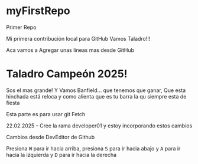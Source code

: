 # myFirstRepo
Primer Repo 

Mi primera contribución local para GitHub
Vamos Taladro!!!

Aca vamos a Agregar unas lineas mas desde GitHub

# Taladro Campeón 2025!

Sos el mas grande!
Y Vamos Banfield... que tenemos que ganar, 
Que esta hinchada está reloca y como alienta
que es tu barra la qu siempre esta de fiesta


Esta parte es para usar git Fetch

22.02.2025 - Cree la rama developer01 y estoy incorporando estos cambios


Cambios desde DevEditor de Github


Presiona <kbd>W</kbd> para ir hacia arriba, presiona <kbd>S</kbd> para ir hacia abajo y <kbd>A</kbd> para ir hacia la izquierda y <kbd>D</kbd> para ir hacia la derecha 
